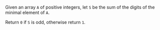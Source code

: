 Given an array `A` of positive integers, let `S` be the sum of the digits of the minimal element of `A`.

Return `0` if `S` is odd, otherwise return `1`.